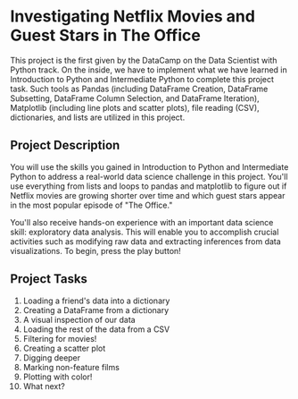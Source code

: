 
# Investigating Netflix Movies and Guest Stars in The Office

This project is the first given by the DataCamp on the Data Scientist with Python track. On the inside, we have to implement what we have learned in Introduction to Python and Intermediate Python to complete this project task. Such tools as Pandas (including DataFrame Creation, DataFrame Subsetting, DataFrame Column Selection, and DataFrame Iteration), Matplotlib (including line plots and scatter plots), file reading (CSV), dictionaries, and lists are utilized in this project.

## Project Description
You will use the skills you gained in Introduction to Python and Intermediate Python to address a real-world data science challenge in this project. You'll use everything from lists and loops to pandas and matplotlib to figure out if Netflix movies are growing shorter over time and which guest stars appear in the most popular episode of "The Office."

You'll also receive hands-on experience with an important data science skill: exploratory data analysis. This will enable you to accomplish crucial activities such as modifying raw data and extracting inferences from data visualizations. To begin, press the play button!

## Project Tasks

1. Loading a friend's data into a dictionary
2. Creating a DataFrame from a dictionary
3. A visual inspection of our data
4. Loading the rest of the data from a CSV
5. Filtering for movies!
6. Creating a scatter plot
7. Digging deeper
8. Marking non-feature films
9. Plotting with color!
10. What next?
